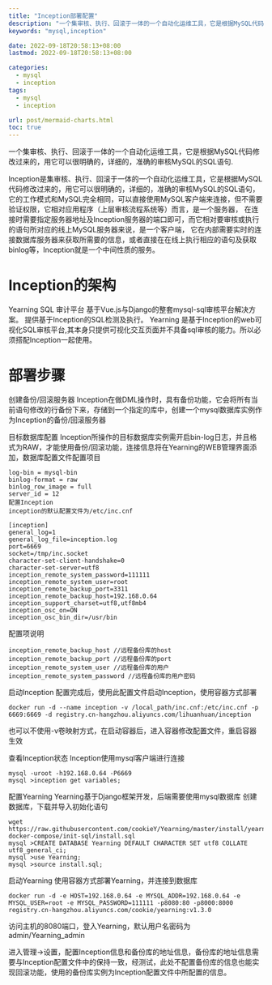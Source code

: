 ```yaml
---
title: "Inception部署配置"
description: "一个集审核、执行、回滚于一体的一个自动化运维工具，它是根据MySQL代码修改过来的，用它可以很明确的，详细的，准确的审核MySQL的SQL语句."
keywords: "mysql,inception"

date: 2022-09-18T20:58:13+08:00
lastmod: 2022-09-18T20:58:13+08:00

categories:
  - mysql
  - inception
tags:
  - mysql
  - inception

url: post/mermaid-charts.html
toc: true
---
```


一个集审核、执行、回滚于一体的一个自动化运维工具，它是根据MySQL代码修改过来的，用它可以很明确的，详细的，准确的审核MySQL的SQL语句.

<!--more-->

Inception是集审核、执行、回滚于一体的一个自动化运维工具，它是根据MySQL代码修改过来的，用它可以很明确的，详细的，准确的审核MySQL的SQL语句，
它的工作模式和MySQL完全相同，可以直接使用MySQL客户端来连接，但不需要验证权限，它相对应用程序（上层审核流程系统等）而言，是一个服务器，
在连接时需要指定服务器地址及Inception服务器的端口即可，而它相对要审核或执行的语句所对应的线上MySQL服务器来说，是一个客户端，
它在内部需要实时的连接数据库服务器来获取所需要的信息，或者直接在在线上执行相应的语句及获取binlog等，Inception就是一个中间性质的服务。


# Inception的架构

Yearning SQL 审计平台 基于Vue.js与Django的整套mysql-sql审核平台解决方案。
提供基于Inception的SQL检测及执行。
Yearning 是基于Inception的web可视化SQL审核平台,其本身只提供可视化交互页面并不具备sql审核的能力。所以必须搭配Inception一起使用。

# 部署步骤
创建备份/回滚服务器
Inception在做DML操作时，具有备份功能，它会将所有当前语句修改的行备份下来，存储到一个指定的库中，创建一个mysql数据库实例作为Inception的备份/回滚服务器

目标数据库配置
Inception所操作的目标数据库实例需开启bin-log日志，并且格式为RAW，才能使用备份/回滚功能，连接信息将在Yearning的WEB管理界面添加，数据库配置文件配置项目
```
log-bin = mysql-bin
binlog-format = raw
binlog_row_image = full
server_id = 12
配置Inception
inception的默认配置文件为/etc/inc.cnf

[inception]
general_log=1
general_log_file=inception.log
port=6669
socket=/tmp/inc.socket
character-set-client-handshake=0
character-set-server=utf8
inception_remote_system_password=111111
inception_remote_system_user=root
inception_remote_backup_port=3311
inception_remote_backup_host=192.168.0.64
inception_support_charset=utf8,utf8mb4
inception_osc_on=ON
inception_osc_bin_dir=/usr/bin
```
配置项说明
```
inception_remote_backup_host //远程备份库的host
inception_remote_backup_port //远程备份库的port
inception_remote_system_user //远程备份库的用户
inception_remote_system_password //远程备份库的用户密码
```
启动Inception
配置完成后，使用此配置文件启动Inception，使用容器方式部署

```
docker run -d --name inception -v /local_path/inc.cnf:/etc/inc.cnf -p 6669:6669 -d registry.cn-hangzhou.aliyuncs.com/lihuanhuan/inception
```
也可以不使用-v卷映射方式，在启动容器后，进入容器修改配置文件，重启容器生效

查看Inception状态
Inception使用mysql客户端进行连接

```
mysql -uroot -h192.168.0.64 -P6669
mysql >inception get variables;
```
配置Yearning
Yearning基于Django框架开发，后端需要使用mysql数据库
创建数据库，下载并导入初始化语句

```
wget https://raw.githubusercontent.com/cookieY/Yearning/master/install/yearning-docker-compose/init-sql/install.sql
mysql >CREATE DATABASE Yearning DEFAULT CHARACTER SET utf8 COLLATE utf8_general_ci;
mysql >use Yearning; 
mysql >source install.sql;
```
启动Yearning
使用容器方式部署Yearning，并连接到数据库

```
docker run -d -e HOST=192.168.0.64 -e MYSQL_ADDR=192.168.0.64 -e MYSQL_USER=root -e MYSQL_PASSWORD=111111 -p8080:80 -p8000:8000 registry.cn-hangzhou.aliyuncs.com/cookie/yearning:v1.3.0
```
访问主机的8080端口，登入Yearning，默认用户名密码为 admin/Yearning_admin

进入管理->设置，配置Inception信息和备份库的地址信息，备份库的地址信息需要与Inception配置文件中的保持一致，经测试，此处不配置备份库的信息也能实现回滚功能，使用的备份库实例为Inception配置文件中所配置的信息。


